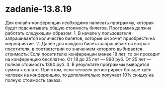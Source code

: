 # zadanie-13.8.19
Для онлайн-конференции необходимо написать программу, которая будет подсчитывать общую стоимость билетов. Программа должна работать следующим образом:  1. В начале у пользователя запрашивается количество билетов, которые он хочет приобрести на мероприятие.  2. Далее для каждого билета запрашивается возраст посетителя, в соответствии со значением которого выбирается стоимость:  Если посетителю конференции менее 18 лет, то он проходит на конференцию бесплатно. От 18 до 25 лет — 990 руб. От 25 лет — полная стоимость 1390 руб. 3. В результате программы выводится сумма к оплате. При этом, если человек регистрирует больше трёх человек на конференцию, то дополнительно получает 10% скидку на полную стоимость заказа.
